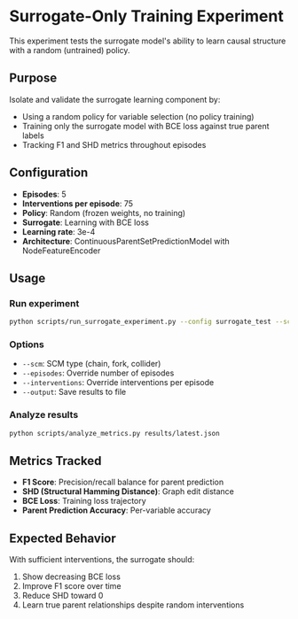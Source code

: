 # Surrogate-Only Training Experiment

This experiment tests the surrogate model's ability to learn causal structure with a random (untrained) policy.

## Purpose

Isolate and validate the surrogate learning component by:
- Using a random policy for variable selection (no policy training)
- Training only the surrogate model with BCE loss against true parent labels
- Tracking F1 and SHD metrics throughout episodes

## Configuration

- **Episodes**: 5
- **Interventions per episode**: 75
- **Policy**: Random (frozen weights, no training)
- **Surrogate**: Learning with BCE loss
- **Learning rate**: 3e-4
- **Architecture**: ContinuousParentSetPredictionModel with NodeFeatureEncoder

## Usage

### Run experiment
```bash
python scripts/run_surrogate_experiment.py --config surrogate_test --scm chain
```

### Options
- `--scm`: SCM type (chain, fork, collider)
- `--episodes`: Override number of episodes
- `--interventions`: Override interventions per episode
- `--output`: Save results to file

### Analyze results
```bash
python scripts/analyze_metrics.py results/latest.json
```

## Metrics Tracked

- **F1 Score**: Precision/recall balance for parent prediction
- **SHD (Structural Hamming Distance)**: Graph edit distance
- **BCE Loss**: Training loss trajectory
- **Parent Prediction Accuracy**: Per-variable accuracy

## Expected Behavior

With sufficient interventions, the surrogate should:
1. Show decreasing BCE loss
2. Improve F1 score over time
3. Reduce SHD toward 0
4. Learn true parent relationships despite random interventions